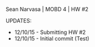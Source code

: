 Sean Narvasa | MOBD 4 | HW #2

UPDATES:<BR>
- 12/10/15 - Submitting HW #2
- 12/10/15 - Initial commit (Test)
